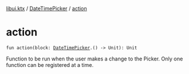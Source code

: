 [libui.ktx](../README.md) / [DateTimePicker](README.md) / [action](action.md)

# action

`fun action(block: `[`DateTimePicker`](README.md)`.() -> Unit): Unit`

Function to be run when the user makes a change to the Picker.
Only one function can be registered at a time.

